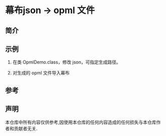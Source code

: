 # 幕布json -> opml 文件



## 简介 





## 示例

1. 在类 OpmlDemo.class，修改 json，可指定生成路径。

2. 对生成的 opml 文件导入幕布

## 参考


## 声明

本仓库中所有内容仅供参考,因使用本仓库的任何内容造成的任何损失与本仓库作者和贡献者无关.
